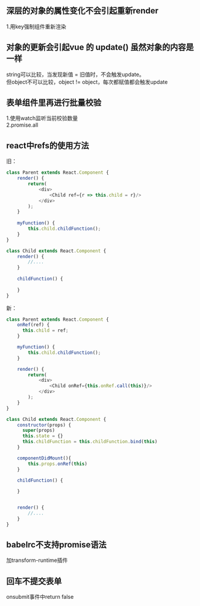 ## 深层的对象的属性变化不会引起重新render
1.用key强制组件重新渲染

## 对象的更新会引起vue 的 update() 虽然对象的内容是一样
string可以比较，当发现新值 = 旧值时，不会触发update。<br>
但object不可以比较，object != object，每次都赋值都会触发update

## 表单组件里再进行批量校验
1.使用watch监听当前校验数量<br>
2.promise.all

## react中refs的使用方法
旧：
```js
class Parent extends React.Component {
    render() {
        return(
            <div>
                <Child ref={r => this.child = r}/>
            </div>
        );
    }
    
    myFunction() {
        this.child.childFunction();
    }
}

class Child extends React.Component {
    render() {
        //....
    }
    
    childFunction() {
    
    }
}
```
新：
```js
class Parent extends React.Component {
    onRef(ref) {
      this.child = ref;
    }

    myFunction() {
        this.child.childFunction();
    }

    render() {
        return(
            <div>
                <Child onRef={this.onRef.call(this)}/>
            </div>
        );
    }
}

class Child extends React.Component {
    constructor(props) {
      super(props)
      this.state = {}
      this.childFunction = this.childFunction.bind(this)
    }

    componentDidMount(){
        this.props.onRef(this)
    }

    childFunction() {
    
    }


    render() {
        //....
    }
}

```

## babelrc不支持promise语法
加transform-runtime插件

## 回车不提交表单
onsubmit事件中return false